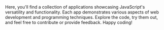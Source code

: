 Here, you'll find a collection of applications showcasing JavaScript's versatility and functionality. Each app demonstrates various aspects of web development and programming techniques. Explore the code, try them out, and feel free to contribute or provide feedback. Happy coding!
